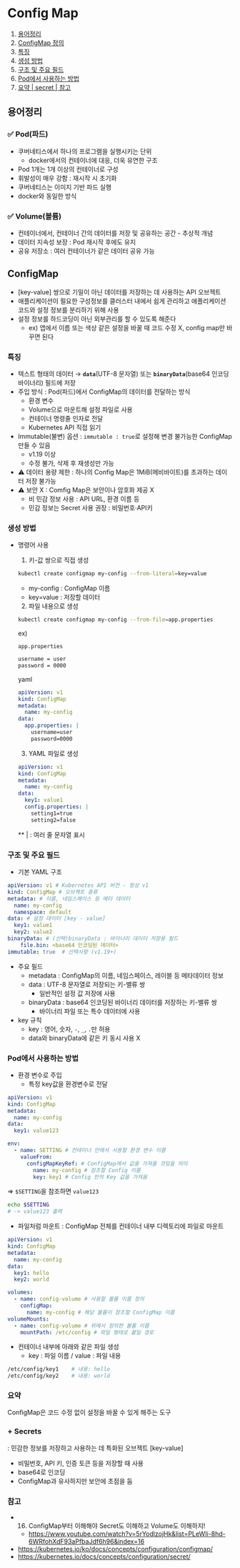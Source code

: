 Config Map 
===

1. [용어정리](#용어정리)
2. [ConfigMap 정의](#configmap)
3. [특징](#특징)
4. [생성 방법](#생성-방법)
5. [구조 및 주요 필드](#구조-및-주요-필드)
6. [Pod에서 사용하는 방법](#pod에서-사용하는-방법)
7. [요약 | secret | 참고](#요약)

## 용어정리

### ✅ Pod(파드)
- 쿠버네티스에서 하나의 프로그램을 실행시키는 단위
  - docker에서의 컨테이너에 대응, 더욱 유연한 구조
- Pod 1개는 1개 이상의 컨테이너로 구성
- 휘발성이 매우 강함 : 재시작 시 초기화
- 쿠버네티스는 이미지 기반 파드 실행 
- docker와 동일한 방식

### ✅ Volume(볼륨)
- 컨테이너에서, 컨테이너 간의 데이터를 저장 및 공유하는 공간 - 추상적 개념
- 데이터 지속성 보장 : Pod 재시작 후에도 유지
- 공유 저장소 : 여러 컨테이너가 같은 데이터 공유 가능

## ConfigMap

- [key-value] 쌍으로 기밀이 아닌 데이터를 저장하는 데 사용하는 API 오브젝트
- 애플리케이션이 필요한 구성정보를 클러스터 내에서 쉽게 관리하고 애플리케이션 코드와 설정 정보를 분리하기 위해 사용
- 설정 정보를 하드코딩이 아닌 외부관리를 할 수 있도록 해준다
  - ex) 앱에서 이름 또는 색상 같은 설정을 바꿀 때 코드 수정 X, config map만 바꾸면 된다

### 특징

- 텍스트 형태의 데이터 → **`data`**(UTF-8 문자열) 또는 **`binaryData`**(base64 인코딩 바이너리) 필드에 저장
- 주입 방식 : Pod(파드)에서 ConfigMap의 데이터를 전달하는 방식
  - 환경 변수
  - Volume으로 마운트해 설정 파일로 사용
  - 컨테이너 명령줄 인자로 전달
  - Kubernetes API 직접 읽기
- Immutable(불변) 옵션 : `immutable : true`로 설정해 변경 불가능한 ConfigMap 만들 수 있음 
  - v1.19 이상
  - 수정 불가, 삭제 후 재생성만 가능
- ⚠️ 데이터 용량 제한 : 하나의 Config Map은 1MiB(메비바이트)를 초과하는 데이터 저장 불가능
- ⚠️ 보안 X : Comfig Map은 보안이나 암호화 제공 X
  - 비 민감 정보 사용 : API URL, 환경 이름 등
  - 민감 정보는 Secret 사용 권장 :  비밀번호·API키

### 생성 방법

- 명령어 사용
  
  1) 키-값 쌍으로 직접 생성
    
    ```bash
    kubectl create configmap my-config --from-literal=key=value
    ```
    
    - my-config : ConfigMap 이름
    - key=value : 저장할 데이터
    
    2) 파일 내용으로 생성
    
    ```bash
    kubectl create configmap my-config --from-file=app.properties
    ```
    
    ex) 
    
    `app.properties`
    
    ```bash
    username = user
    password = 0000
    ```
    
    yaml
    
    ```yaml
    apiVersion: v1
    kind: ConfigMap
    metadata:
      name: my-config
    data:
      app.properties: |
        username=user
        password=0000
    
    ```
    
    3) YAML 파일로 생성
    
    ```yaml
    apiVersion: v1
    kind: ConfigMap
    metadata:
      name: my-config
    data:
      key1: value1
      config.properties: |
        setting1=true
        setting2=false
    ```
    
    ** | : 여러 줄 문자열 표시  
    
### 구조 및 주요 필드

- 기본 YAML 구조

```yaml
apiVersion: v1 # Kubernetes API 버전 - 항상 v1
kind: ConfigMap # 오브젝트 종류
metadata: # 이름, 네임스페이스 등 메타 데이터
  name: my-config
  namespace: default
data: # 설정 데이터 [key - value]
  key1: value1
  key2: value2
binaryData: # (선택)binaryData : 바이너리 데이터 저장용 필드
	file.bin: <base64 인코딩된 데이터>
immutable: true  # 선택사항 (v1.19+)  

```

- 주요 필드
    - metadata : ConfigMap의 이름, 네임스페이스, 레이블 등 메타데이터 정보
    - data : UTF-8 문자열로 저장되는 키-밸류 쌍
      - 일반적인 설정 값 저장에 사용
    - binaryData : base64 인코딩된 바이너리 데이터를 저장하는 키-밸류 쌍
      - 바이너리 파일 또는 특수 데이터에 사용
- key 규칙
    - key : 영어, 숫자, `-`, `_`, `.`만 허용
    - data와 binaryData에 같은 키 동시 사용 X

### Pod에서 사용하는 방법

- 환경 변수로 주입
  - 특정 key값을 환경변수로 전달

```yaml
apiVersion: v1
kind: ConfigMap
metadata:
  name: my-config
data:
  key1: value123
```

```yaml
env:
  - name: SETTING # 컨테이너 안에서 사용할 환경 변수 이름
    valueFrom:
      configMapKeyRef: # ConfigMap에서 값을 가져올 것임을 의미
        name: my-config # 참조할 Config 이름
        key: key1 # Config 안의 Key 값을 가져옴

```

⇒ `$SETTING`을 참조하면 `value123`

```bash
echo $SETTING
# -> value123 출력
```

- 파일처럼 마운트
: ConfigMap 전체를 컨테이너 내부 디렉토리에 파일로 마운트

```yaml
apiVersion: v1
kind: ConfigMap
metadata:
  name: my-config
data:
  key1: hello
  key2: world
```

```yaml
volumes: 
  - name: config-volume # 사용할 볼륨 이름 정의
    configMap:
      name: my-config # 해당 볼륨이 참조할 ConfigMap 이름
volumeMounts:
  - name: config-volume # 위에서 정의한 볼륨 이름
    mountPath: /etc/config # 파일 형태로 붙일 경로
```

- 컨테이너 내부에 아래와 같은 파일 생성  
  - key : 파일 이름 / value : 파일 내용

```bash
/etc/config/key1    # 내용: hello  
/etc/config/key2    # 내용: world
```

### 요약

ConfigMap은 코드 수정 없이 설정을 바꿀 수 있게 해주는 도구

### + **Secrets**

: 민감한 정보를 저장하고 사용하는 데 특화된 오브젝트 [key-value]

- 비밀번호, API 키, 인증 토큰 등을 저장할 때 사용
- base64로 인코딩
- ConfigMap과 유사하지만 보안에 초점을 둠

### 참고
- 16. ConfigMap부터 이해해야 Secret도 이해하고 Volume도 이해하지!
  - https://www.youtube.com/watch?v=5rYodlzojHk&list=PLeWIi-8hd-6WRfohXdF93aPfbaJdf6h96&index=16
- https://kubernetes.io/ko/docs/concepts/configuration/configmap/
- https://kubernetes.io/docs/concepts/configuration/secret/
